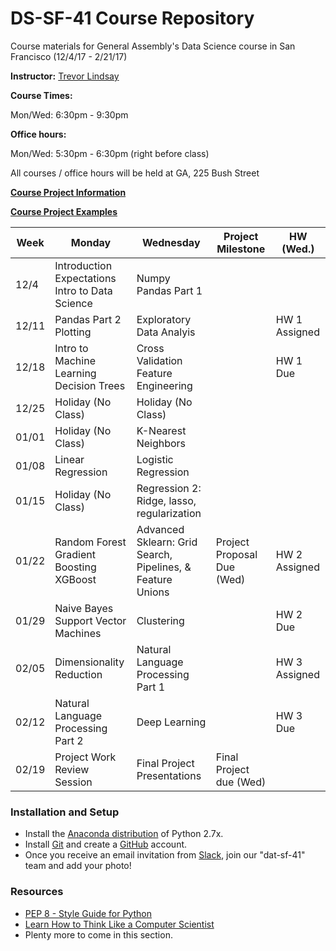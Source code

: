 # DS-SF-41 Course Repository
Course materials for General Assembly's Data Science course in San Francisco (12/4/17 - 2/21/17)

**Instructor:** [Trevor Lindsay](https://generalassemb.ly/instructors/trevor-lindsay/15376)

**Course Times:**

Mon/Wed: 6:30pm - 9:30pm

**Office hours:** 

Mon/Wed: 5:30pm - 6:30pm (right before class)

All courses / office hours will be held at GA, 225 Bush Street

**[Course Project Information](project.md)**

**[Course Project Examples](project-examples.md)**

Week | Monday | Wednesday | Project Milestone | HW (Wed.)
--- | --- | --- | --- | ---
12/4 | Introduction <br/> Expectations <br/> Intro to Data Science | Numpy <br> Pandas Part 1
12/11 | Pandas Part 2 <br> Plotting | Exploratory Data Analyis | | HW 1 Assigned
12/18 | Intro to Machine Learning <br> Decision Trees | Cross Validation <br> Feature Engineering | | HW 1 Due
12/25 | Holiday (No Class) | Holiday (No Class) | | 
01/01 | Holiday (No Class) | K-Nearest Neighbors | | 
01/08 | Linear Regression | Logistic Regression | | 
01/15 | Holiday (No Class) | Regression 2: Ridge, lasso, regularization | | 
01/22 | Random Forest <br> Gradient Boosting <br> XGBoost | Advanced Sklearn: Grid Search, Pipelines, & Feature Unions | Project Proposal Due (Wed) | HW 2 Assigned
01/29 | Naive Bayes <br> Support Vector Machines | Clustering | | HW 2 Due 
02/05 | Dimensionality Reduction | Natural Language Processing Part 1 | | HW 3 Assigned
02/12 | Natural Language Processing Part 2 | Deep Learning | | HW 3 Due
02/19 | Project Work <br> Review Session | Final Project Presentations | Final Project due (Wed) | 

### Installation and Setup
* Install the [Anaconda distribution](http://continuum.io/downloads) of Python 2.7x.
* Install [Git](http://git-scm.com/book/en/v2/Getting-Started-Installing-Git) and create a [GitHub](https://github.com/) account.
* Once you receive an email invitation from [Slack](https://slack.com/), join our "dat-sf-41" team and add your photo!

### Resources
* [PEP 8 - Style Guide for Python](http://www.python.org/dev/peps/pep-0008)
* [Learn How to Think Like a Computer Scientist](http://interactivepython.org/runestone/static/thinkcspy/toc.html#t-o-c)
* Plenty more to come in this section.